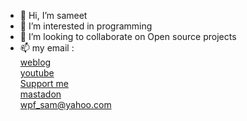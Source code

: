 - 👋 Hi, I’m sameet
- 👀 I’m interested in programming
- 💞️ I’m looking to collaborate on Open source projects
- 📫 my email : <br>
    <a href="https://www.sameet.ir">weblog</a><br>
    <a href="https://www.youtube.com/channel/UC_XJ4oRW4qL2Cmi7VHo9KsQ">youtube</a><br>
    <a href="https://www.payping.ir/@sameet">Support me</a><br>
    <a href="https://mastodon.online/@sameet">mastadon</a><br>
    wpf_sam@yahoo.com

<!---
smsameet/smsameet is a ✨ special ✨ repository because its `README.md` (this file) appears on your GitHub profile.
You can click the Preview link to take a look at your changes.
--->
